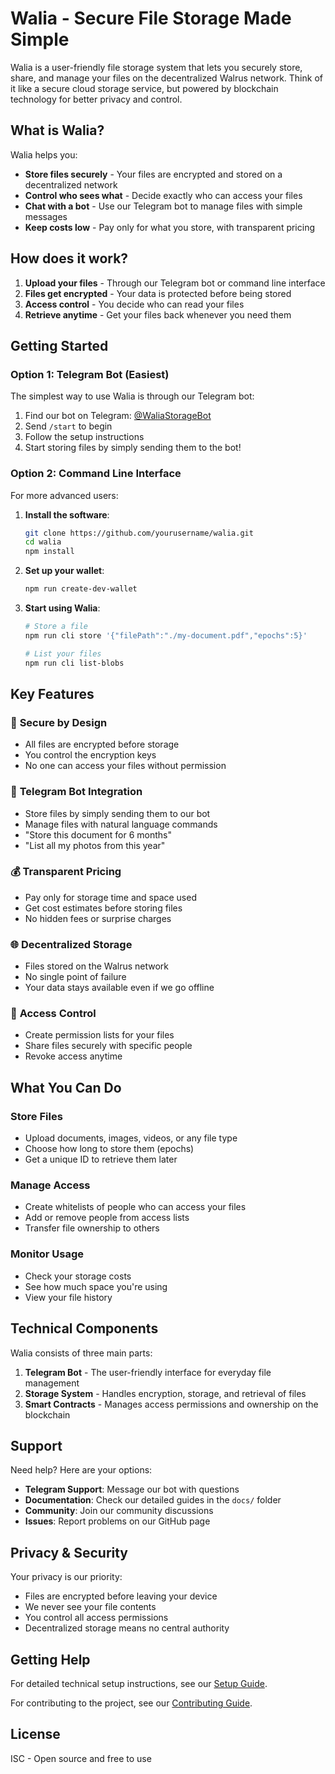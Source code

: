 # Walia - Secure File Storage Made Simple

Walia is a user-friendly file storage system that lets you securely store, share, and manage your files on the decentralized Walrus network. Think of it like a secure cloud storage service, but powered by blockchain technology for better privacy and control.

## What is Walia?

Walia helps you:
- **Store files securely** - Your files are encrypted and stored on a decentralized network
- **Control who sees what** - Decide exactly who can access your files
- **Chat with a bot** - Use our Telegram bot to manage files with simple messages
- **Keep costs low** - Pay only for what you store, with transparent pricing

## How does it work?

1. **Upload your files** - Through our Telegram bot or command line interface
2. **Files get encrypted** - Your data is protected before being stored
3. **Access control** - You decide who can read your files
4. **Retrieve anytime** - Get your files back whenever you need them

## Getting Started

### Option 1: Telegram Bot (Easiest)
The simplest way to use Walia is through our Telegram bot:

1. Find our bot on Telegram: [@WaliaStorageBot](https://t.me/walia_storage_bot)
2. Send `/start` to begin
3. Follow the setup instructions
4. Start storing files by simply sending them to the bot!

### Option 2: Command Line Interface
For more advanced users:

1. **Install the software**:
   ```bash
   git clone https://github.com/yourusername/walia.git
   cd walia
   npm install
   ```

2. **Set up your wallet**:
   ```bash
   npm run create-dev-wallet
   ```

3. **Start using Walia**:
   ```bash
   # Store a file
   npm run cli store '{"filePath":"./my-document.pdf","epochs":5}'
   
   # List your files
   npm run cli list-blobs
   ```

## Key Features

### 🔐 **Secure by Design**
- All files are encrypted before storage
- You control the encryption keys
- No one can access your files without permission

### 🤖 **Telegram Bot Integration**
- Store files by simply sending them to our bot
- Manage files with natural language commands
- "Store this document for 6 months"
- "List all my photos from this year"

### 💰 **Transparent Pricing**
- Pay only for storage time and space used
- Get cost estimates before storing files
- No hidden fees or surprise charges

### 🌐 **Decentralized Storage**
- Files stored on the Walrus network
- No single point of failure
- Your data stays available even if we go offline

### 🔑 **Access Control**
- Create permission lists for your files
- Share files securely with specific people
- Revoke access anytime

## What You Can Do

### Store Files
- Upload documents, images, videos, or any file type
- Choose how long to store them (epochs)
- Get a unique ID to retrieve them later

### Manage Access
- Create whitelists of people who can access your files
- Add or remove people from access lists
- Transfer file ownership to others

### Monitor Usage
- Check your storage costs
- See how much space you're using
- View your file history

## Technical Components

Walia consists of three main parts:

1. **Telegram Bot** - The user-friendly interface for everyday file management
2. **Storage System** - Handles encryption, storage, and retrieval of files
3. **Smart Contracts** - Manages access permissions and ownership on the blockchain

## Support

Need help? Here are your options:

- **Telegram Support**: Message our bot with questions
- **Documentation**: Check our detailed guides in the `docs/` folder
- **Community**: Join our community discussions
- **Issues**: Report problems on our GitHub page

## Privacy & Security

Your privacy is our priority:
- Files are encrypted before leaving your device
- We never see your file contents
- You control all access permissions
- Decentralized storage means no central authority

## Getting Help

For detailed technical setup instructions, see our [Setup Guide](SETUP_GUIDE.md).

For contributing to the project, see our [Contributing Guide](CONTRIBUTING.md).

## License

ISC - Open source and free to use